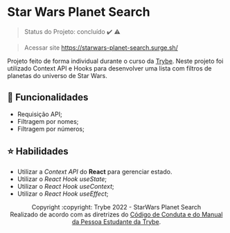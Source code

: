# Star Wars Planet Search
> Status do Projeto: concluído :heavy_check_mark: :warning:

> Acessar site https://starwars-planet-search.surge.sh/

Projeto feito de forma individual durante o curso da [Trybe](https://www.betrybe.com/). Neste projeto foi utilizado Context API e Hooks para desenvolver uma lista com filtros de planetas do universo de Star Wars.

## 🔧 Funcionalidades
  * Requisição API;
  * Filtragem por nomes;
  * Filtragem por números;

## :star: Habilidades 
  * Utilizar a _Context API_ do **React** para gerenciar estado.
  * Utilizar o _React Hook useState_;
  * Utilizar o _React Hook useContext_;
  * Utilizar o _React Hook useEffect_;

<div align="center">Copyright :copyright: Trybe 2022 - StarWars Planet Search
<br/>
Realizado de acordo com as diretrizes do <a href="https://blog.betrybe.com/wp-content/uploads/2020/12/Código-de-Conduta-Trybe-1.pdf" >Código de Conduta e do Manual da Pessoa Estudante da Trybe</a>.</div>
